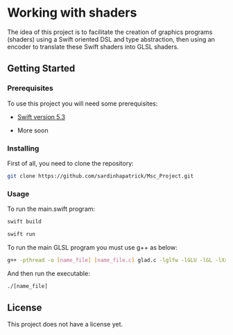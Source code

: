 # Working with shaders

The idea of this project is to facilitate the creation of graphics programs (shaders) using a Swift oriented DSL and type abstraction, then using an encoder to translate these Swift shaders into GLSL shaders.

## Getting Started

### Prerequisites

To use this project you will need some prerequisites:

* [Swift version 5.3](https://swift.org/download/#releases)

* More soon

### Installing

First of all, you need to clone the repository:

```bash
git clone https://github.com/sardinhapatrick/Msc_Project.git

```

### Usage

To run the main.swift program:

```bash
swift build

swift run

```

To run the main GLSL program you must use g++ as below:

```bash
g++ -pthread -o [name_file] [name_file.c] glad.c -lglfw -lGLU -lGL -lXrandr -lXxf86vm -lXi -lXinerama -lX11 -lrt -ldl

```

And then run the executable:

```bash
./[name_file]

```

## License

This project does not have a license yet.
